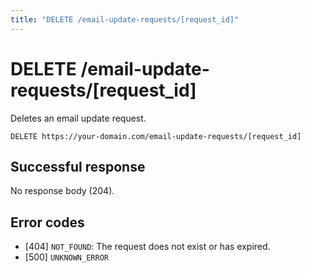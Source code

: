 ```yaml
---
title: "DELETE /email-update-requests/[request_id]"
---
```


# DELETE /email-update-requests/[request_id]

Deletes an email update request.

```
DELETE https://your-domain.com/email-update-requests/[request_id]
```

## Successful response

No response body (204).

## Error codes

- [404] `NOT_FOUND`: The request does not exist or has expired.
- [500] `UNKNOWN_ERROR`
